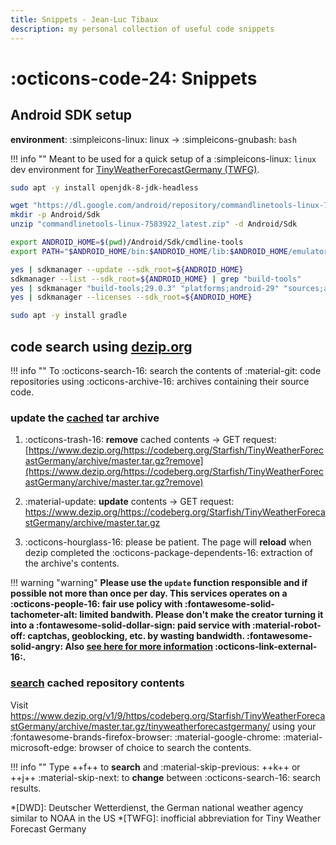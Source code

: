 ```yaml
---
title: Snippets - Jean-Luc Tibaux
description: my personal collection of useful code snippets
---
```


# :octicons-code-24: Snippets

## Android SDK setup

**environment**: :simpleicons-linux: linux -> :simpleicons-gnubash: `bash`

!!! info ""
    Meant to be used for a quick setup of a :simpleicons-linux: `linux` dev environment for [TinyWeatherForecastGermany (TWFG)](/index.html#tinyweatherforecastgermany-twfg).

```bash
sudo apt -y install openjdk-8-jdk-headless

wget "https://dl.google.com/android/repository/commandlinetools-linux-7583922_latest.zip"
mkdir -p Android/Sdk
unzip "commandlinetools-linux-7583922_latest.zip" -d Android/Sdk

export ANDROID_HOME=$(pwd)/Android/Sdk/cmdline-tools
export PATH="$ANDROID_HOME/bin:$ANDROID_HOME/lib:$ANDROID_HOME/emulator:$ANDROID_HOME/patcher:$ANDROID_HOME/platform-tools:$ANDROID_HOME/tools:$PATH"

yes | sdkmanager --update --sdk_root=${ANDROID_HOME}
sdkmanager --list --sdk_root=${ANDROID_HOME} | grep "build-tools"
yes | sdkmanager "build-tools;29.0.3" "platforms;android-29" "sources;android-29" --sdk_root=${ANDROID_HOME}
yes | sdkmanager --licenses --sdk_root=${ANDROID_HOME}

sudo apt -y install gradle
```

## code search using [dezip.org](https://www.dezip.org/)

!!! info ""
    To :octicons-search-16: search the contents of :material-git: code repositories using :octicons-archive-16: archives containing their source code.

### update the [cached](https://www.dezip.org/https://codeberg.org/Starfish/TinyWeatherForecastGermany/archive/master.tar.gz) tar archive

1. :octicons-trash-16: **remove** cached contents -> GET request: [https://www.dezip.org/https://codeberg.org/Starfish/TinyWeatherForecastGermany/archive/master.tar.gz?remove](https://www.dezip.org/https://codeberg.org/Starfish/TinyWeatherForecastGermany/archive/master.tar.gz?remove)

2. :material-update: **update** contents -> GET request: <https://www.dezip.org/https://codeberg.org/Starfish/TinyWeatherForecastGermany/archive/master.tar.gz>

3. :octicons-hourglass-16: please be patient. The page will **reload** when dezip completed the :octicons-package-dependents-16: extraction of the archive's contents.

!!! warning "warning"
    **Please use the `update` function responsible and if possible not more than once per day. This services operates on a :octicons-people-16: fair use policy with :fontawesome-solid-tachometer-alt: limited bandwith. Please don't make the creator turning it into a :fontawesome-solid-dollar-sign: paid service with :material-robot-off: captchas, geoblocking, etc. by wasting bandwidth. :fontawesome-solid-angry: Also [see here for more information](https://codeberg.org/Codeberg/Community/issues/379#issuecomment-237979) :octicons-link-external-16:.**

### [search](https://www.dezip.org/v1/9/https/codeberg.org/Starfish/TinyWeatherForecastGermany/archive/master.tar.gz/tinyweatherforecastgermany/) cached repository contents

Visit <https://www.dezip.org/v1/9/https/codeberg.org/Starfish/TinyWeatherForecastGermany/archive/master.tar.gz/tinyweatherforecastgermany/> using your :fontawesome-brands-firefox-browser: :material-google-chrome: :material-microsoft-edge: browser of choice to search the contents.

!!! info ""
    Type ++f++ to **search** and :material-skip-previous: ++k++ or ++j++ :material-skip-next: to  **change** between :octicons-search-16: search results.


*[DWD]: Deutscher Wetterdienst, the German national weather agency similar to NOAA in the US
*[TWFG]: inofficial abbreviation for Tiny Weather Forecast Germany
